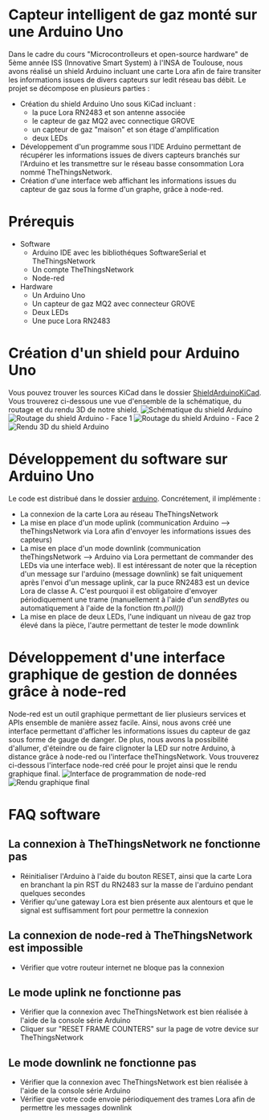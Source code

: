 ﻿# Capteur intelligent de gaz monté sur une Arduino Uno
Dans le cadre du cours "Microcontrolleurs et open-source hardware" de 5ème année ISS (Innovative Smart System) à l'INSA de Toulouse, nous avons réalisé un shield Arduino incluant une carte Lora afin de faire transiter les informations issues de divers capteurs sur ledit réseau bas débit. Le projet se décompose en plusieurs parties :
* Création du shield Arduino Uno sous KiCad incluant :
  - la puce Lora RN2483 et son antenne associée
  - le capteur de gaz MQ2 avec connectique GROVE
  - un capteur de gaz "maison" et son étage d'amplification
  - deux LEDs
* Développement d'un programme sous l'IDE Arduino permettant de récupérer les informations issues de divers capteurs branchés sur l'Arduino et les transmettre sur le réseau basse consommation Lora nommé TheThingsNetwork.
* Création d'une interface web affichant les informations issues du capteur de gaz sous la forme d'un graphe, grâce à node-red.

# Prérequis
* Software
	- Arduino IDE avec les bibliothéques SoftwareSerial et TheThingsNetwork
	- Un compte TheThingsNetwork
	- Node-red
* Hardware
	- Un Arduino Uno
	- Un capteur de gaz MQ2 avec connecteur GROVE
	- Deux LEDs
	- Une puce Lora RN2483

# Création d'un shield pour Arduino Uno
Vous pouvez trouver les sources KiCad dans le dossier [ShieldArduinoKiCad](/ShieldArduinoKicad/).
Vous trouverez ci-dessous une vue d'ensemble de la schématique, du routage et du rendu 3D de notre shield.
![Schématique du shield Arduino](https://i.imgur.com/loexOIT.png)
![Routage du shield Arduino - Face 1](https://i.imgur.com/1Du8ad6.png)
![Routage du shield Arduino - Face 2](https://i.imgur.com/NUFL8C6.png)
![Rendu 3D du shield Arduino](https://i.imgur.com/h4zXJdw.png)

# Développement du software sur Arduino Uno
Le code est distribué dans le dossier [arduino](/arduino/).
Concrétement, il implémente :
* La connexion de la carte Lora au réseau TheThingsNetwork
* La mise en place d'un mode uplink (communication Arduino --> theThingsNetwork via Lora afin d'envoyer les informations issues des capteurs)
* La mise en place d'un mode downlink (communication theThingsNetwork --> Arduino via Lora permettant de commander des LEDs via une interface web). Il est intéressant de noter que la réception d'un message sur l'arduino (message downlink) se fait uniquement après l'envoi d'un message uplink, car la puce RN2483 est un device Lora de classe A. C'est pourquoi il est obligatoire d'envoyer périodiquement une trame (manuellement à l'aide d'un *sendBytes* ou automatiquement à l'aide de la fonction *ttn.poll()*)
* La mise en place de deux LEDs, l'une indiquant un niveau de gaz trop élevé dans la pièce, l'autre permettant de tester le mode downlink

# Développement d'une interface graphique de gestion de données grâce à node-red
Node-red est un outil graphique permettant de lier plusieurs services et APIs ensemble de manière assez facile. Ainsi, nous avons créé une interface permettant d'afficher les informations issues du capteur de gaz sous forme de gauge de danger. De plus, nous avons la possibilité d'allumer, d'éteindre ou de faire clignoter la LED sur notre Arduino, à distance grâce à node-red ou l'interface theThingsNetwork. Vous trouverez ci-dessous l'interface node-red créé pour le projet ainsi que le rendu graphique final.
![Interface de programmation de node-red](https://i.imgur.com/brm5BxF.png)
![Rendu graphique final](https://i.imgur.com/hErL446.png)

# FAQ software
## La connexion à TheThingsNetwork ne fonctionne pas
* Réinitialiser l'Arduino à l'aide du bouton RESET, ainsi que la carte Lora en branchant la pin RST du RN2483 sur la masse de l'arduino pendant quelques secondes
* Vérifier qu'une gateway Lora est bien présente aux alentours et que le signal est suffisamment fort pour permettre la connexion

## La connexion de node-red à TheThingsNetwork est impossible
* Vérifier que votre routeur internet ne bloque pas la connexion

## Le mode uplink ne fonctionne pas
* Vérifier que la connexion avec TheThingsNetwork est bien réalisée à l'aide de la console série Arduino
* Cliquer sur "RESET FRAME COUNTERS" sur la page de votre device sur TheThingsNetwork

## Le mode downlink ne fonctionne pas
* Vérifier que la connexion avec TheThingsNetwork est bien réalisée à l'aide de la console série Arduino
* Vérifier que votre code envoie périodiquement des trames Lora afin de permettre les messages downlink
